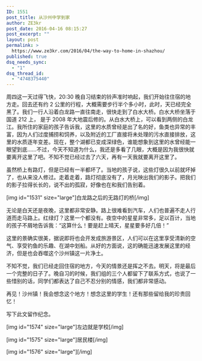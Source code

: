 ```yaml
---
ID: 1551
post_title: 从沙州中学到家
author: ZE3kr
post_date: 2016-04-16 08:15:27
post_excerpt: ""
layout: post
permalink: >
  https://www.ze3kr.com/2016/04/the-way-to-home-in-shazhou/
published: true
dsq_needs_sync:
  - "1"
dsq_thread_id:
  - "4748375440"
---
```

周四这一天过得飞快，20:30 晚自习结束的铃声准时响起，我们开始往住宿的地方走。回去还有约 2 公里的行程，大概需要步行半个多小时，此时，天已经完全黑了。我们一行人沿着白龙路一直往南走，很快走到了白水大桥。白水大桥坐落于国道 212 上， 是于 2008 年大地震后修的。从白水大桥上，可以看到两侧的白龙江。我所住的家庭的孩子告诉我，这里的水质曾经是出了名的好，鱼类也异常的丰富，因为人们过度捕捞和饲养，以及附近的工厂直接将未处理的污水直接排放，这里的水质逐年变差。现在，整个湖都已变成深绿色，谁能想象到这里的水曾经能一眼望到底……不过，今天不知道为什么，我还是多看了几眼，大概是因为我很快就要离开这里了吧。不知不觉已经过去了六天，再有一天我就要离开这里了。

虽然桥上有路灯，但是已经有一半都坏了。当地的孩子说，这些灯很久以前就坏掉了，也从来没人修过。走着走着，路灯彻底没有了，月光映出我们的影子。把我们的影子拉得长长的，说不出的孤寂，好像也在和我们告别着。

[img id="1531" size="large"]白龙路之后的无路灯的桥[/img]

无论是白天还是夜晚，这里都非常安静。路上很难看到汽车，人们也普遍不走人行道而走马路上。红绿灯？这里一个都没有。夜空中的星星非常多，足以百计，当地的孩子不屑地告诉我：“这算什么！要是赶上晴天，星星要多好几倍！”

这里的景确实很美，据说即将也会开发成旅游景区，人们可以在这里享受清新的空气、享受钓鱼的乐趣、在湖中划船。从好的方面说，这的确能迅速发展这里的经济，但是也会吞噬这个沙州镇这一片净土。

不知不觉，我们已经走回住宿的地方，今天的情景还是挥之不去。明天，将是最后一个完整的日子了。晚自习的时候，我们组的三个人都留下了联系方式，也说了一些惜别的话，同学们都表达了自己不忍分别的情感，我们都非常感动。

再见！沙州镇！我会想念这个地方！想念这里的学生！还有那些留给我的珍贵回忆！

写下此文留作纪念。

[img id="1574" size="large"]左边就是学校[/img]

[img id="1575" size="large"]居民楼[/img]

[img id="1576" size="large"][/img]